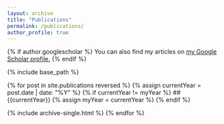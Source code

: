 ```yaml
---
layout: archive
title: "Publications"
permalink: /publications/
author_profile: true
---
```


{% if author.googlescholar %}
  You can also find my articles on <u><a href="{{author.googlescholar}}">my Google Scholar profile</a>.</u>
{% endif %}

{% include base_path %}

{% for post in site.publications reversed %}
   {% assign currentYear = post.date | date: "%Y" %}
   {% if currentYear != myYear %}
     ## {{currentYear}}
     {% assign myYear = currentYear %}
   {% endif %}
   
   {% include archive-single.html %}
{% endfor %}
